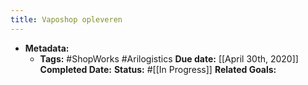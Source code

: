 ```yaml
---
title: Vaposhop opleveren
---
```


- **Metadata:**
	 - **Tags:** #ShopWorks #Arilogistics
**Due date:** [[April 30th, 2020]]
**Completed Date:** 
**Status:** #[[In Progress]]
**Related Goals:** 
